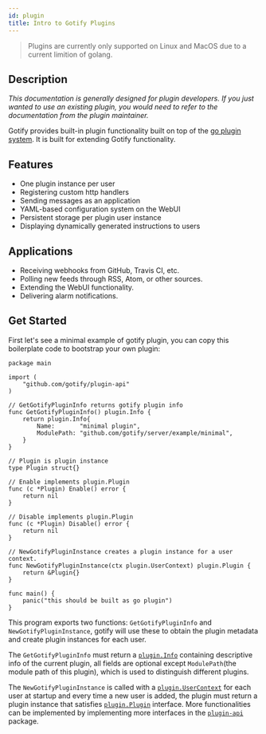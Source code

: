```yaml
---
id: plugin
title: Intro to Gotify Plugins
---
```


> Plugins are currently only supported on Linux and MacOS due to a current limition of golang.

## Description

_This documentation is generally designed for plugin developers. If you just wanted to use an existing plugin, you would need to refer to the documentation from the plugin maintainer._

Gotify provides built-in plugin functionality built on top of the [go plugin system](https://godoc.org/plugin). It is built for extending Gotify functionality.

## Features

- One plugin instance per user
- Registering custom http handlers
- Sending messages as an application
- YAML-based configuration system on the WebUI
- Persistent storage per plugin user instance
- Displaying dynamically generated instructions to users

## Applications

- Receiving webhooks from GitHub, Travis CI, etc.
- Polling new feeds through RSS, Atom, or other sources.
- Extending the WebUI functionality.
- Delivering alarm notifications.

## Get Started

First let's see a minimal example of gotify plugin, you can copy this boilerplate code to bootstrap your own plugin:

```golang
package main

import (
	"github.com/gotify/plugin-api"
)

// GetGotifyPluginInfo returns gotify plugin info
func GetGotifyPluginInfo() plugin.Info {
	return plugin.Info{
		Name:       "minimal plugin",
		ModulePath: "github.com/gotify/server/example/minimal",
	}
}

// Plugin is plugin instance
type Plugin struct{}

// Enable implements plugin.Plugin
func (c *Plugin) Enable() error {
	return nil
}

// Disable implements plugin.Plugin
func (c *Plugin) Disable() error {
	return nil
}

// NewGotifyPluginInstance creates a plugin instance for a user context.
func NewGotifyPluginInstance(ctx plugin.UserContext) plugin.Plugin {
	return &Plugin{}
}

func main() {
	panic("this should be built as go plugin")
}
```

This program exports two functions: `GetGotifyPluginInfo` and `NewGotifyPluginInstance`, gotify will use these to obtain the plugin metadata and create plugin instances for each user.

The `GetGotifyPluginInfo` must return a [`plugin.Info`](https://godoc.org/github.com/gotify/plugin-api#Info) containing descriptive info of the current plugin, all fields are optional except `ModulePath`(the module path of this plugin), which is used to distinguish different plugins.

The `NewGotifyPluginInstance` is called with a [`plugin.UserContext`](https://godoc.org/github.com/gotify/plugin-api#UserContext) for each user at startup and every time a new user is added, the plugin must return a plugin instance that satisfies [`plugin.Plugin`](https://godoc.org/github.com/gotify/plugin-api#Plugin) interface.
More functionalities can be implemented by implementing more interfaces in the [`plugin-api`](https://godoc.org/github.com/gotify/plugin-api#Info) package.
